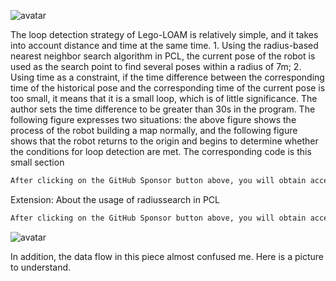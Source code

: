 ![avatar]( 20200729172303436.png) 

 The loop detection strategy of Lego-LOAM is relatively simple, and it takes into account distance and time at the same time. 1. Using the radius-based nearest neighbor search algorithm in PCL, the current pose of the robot is used as the search point to find several poses within a radius of 7m; 2. Using time as a constraint, if the time difference between the corresponding time of the historical pose and the corresponding time of the current pose is too small, it means that it is a small loop, which is of little significance. The author sets the time difference to be greater than 30s in the program. The following figure expresses two situations: the above figure shows the process of the robot building a map normally, and the following figure shows that the robot returns to the origin and begins to determine whether the conditions for loop detection are met. The corresponding code is this small section 

  ```python  
After clicking on the GitHub Sponsor button above, you will obtain access permissions to my private code repository ( https://github.com/slowlon/my_code_bar ) to view this blog code. By searching the code number of this blog, you can find the code you need, code number is: 2024020309573542424
  ```  
 Extension: About the usage of radiussearch in PCL 

  ```python  
After clicking on the GitHub Sponsor button above, you will obtain access permissions to my private code repository ( https://github.com/slowlon/my_code_bar ) to view this blog code. By searching the code number of this blog, you can find the code you need, code number is: 2024020309573542424
  ```  
 ![avatar]( 20200730152344131.png) 

 In addition, the data flow in this piece almost confused me. Here is a picture to understand.  

